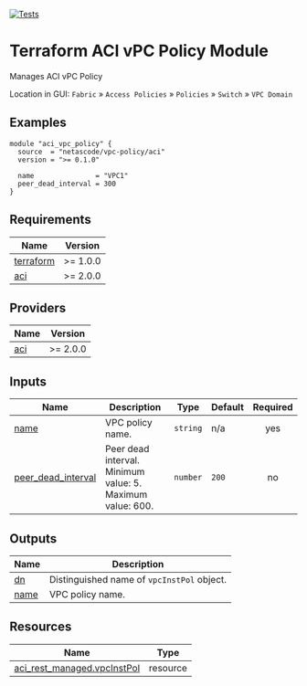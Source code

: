 <!-- BEGIN_TF_DOCS -->
[![Tests](https://github.com/netascode/terraform-aci-vpc-policy/actions/workflows/test.yml/badge.svg)](https://github.com/netascode/terraform-aci-vpc-policy/actions/workflows/test.yml)

# Terraform ACI vPC Policy Module

Manages ACI vPC Policy

Location in GUI:
`Fabric` » `Access Policies` » `Policies` » `Switch` » `VPC Domain`

## Examples

```hcl
module "aci_vpc_policy" {
  source  = "netascode/vpc-policy/aci"
  version = ">= 0.1.0"

  name               = "VPC1"
  peer_dead_interval = 300
}
```

## Requirements

| Name | Version |
|------|---------|
| <a name="requirement_terraform"></a> [terraform](#requirement\_terraform) | >= 1.0.0 |
| <a name="requirement_aci"></a> [aci](#requirement\_aci) | >= 2.0.0 |

## Providers

| Name | Version |
|------|---------|
| <a name="provider_aci"></a> [aci](#provider\_aci) | >= 2.0.0 |

## Inputs

| Name | Description | Type | Default | Required |
|------|-------------|------|---------|:--------:|
| <a name="input_name"></a> [name](#input\_name) | VPC policy name. | `string` | n/a | yes |
| <a name="input_peer_dead_interval"></a> [peer\_dead\_interval](#input\_peer\_dead\_interval) | Peer dead interval. Minimum value: 5. Maximum value: 600. | `number` | `200` | no |

## Outputs

| Name | Description |
|------|-------------|
| <a name="output_dn"></a> [dn](#output\_dn) | Distinguished name of `vpcInstPol` object. |
| <a name="output_name"></a> [name](#output\_name) | VPC policy name. |

## Resources

| Name | Type |
|------|------|
| [aci_rest_managed.vpcInstPol](https://registry.terraform.io/providers/CiscoDevNet/aci/latest/docs/resources/rest_managed) | resource |
<!-- END_TF_DOCS -->